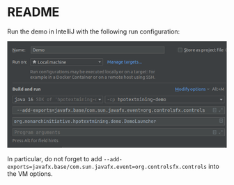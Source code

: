 # README

Run the demo in IntelliJ with the following run configuration:

![HpoTextMining run configuration demo](img/demo.png)

In particular, do not forget to add `--add-exports=javafx.base/com.sun.javafx.event=org.controlsfx.controls` into the VM options.
